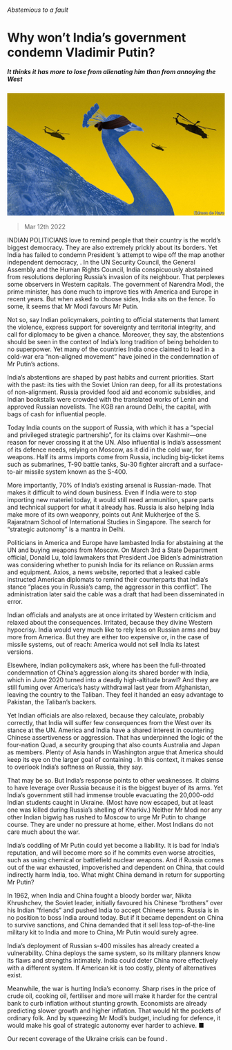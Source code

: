 ###### Abstemious to a fault

# Why won’t India’s government condemn Vladimir Putin? 

##### It thinks it has more to lose from alienating him than from annoying the West 

![image](images/20220312_asd001.jpg) 

> Mar 12th 2022 

INDIAN POLITICIANS love to remind people that their country is the world’s biggest democracy. They are also extremely prickly about its borders. Yet India has failed to condemn President ’s attempt to wipe off the map another independent democracy, . In the UN Security Council, the General Assembly and the Human Rights Council, India conspicuously abstained from resolutions deploring Russia’s invasion of its neighbour. That perplexes some observers in Western capitals. The government of Narendra Modi, the prime minister, has done much to improve ties with America and Europe in recent years. But when asked to choose sides, India sits on the fence. To some, it seems that Mr Modi favours Mr Putin.

Not so, say Indian policymakers, pointing to official statements that lament the violence, express support for sovereignty and territorial integrity, and call for diplomacy to be given a chance. Moreover, they say, the abstentions should be seen in the context of India’s long tradition of being beholden to no superpower. Yet many of the countries India once claimed to lead in a cold-war era “non-aligned movement” have joined in the condemnation of Mr Putin’s actions.


India’s abstentions are shaped by past habits and current priorities. Start with the past: its ties with the Soviet Union ran deep, for all its protestations of non-alignment. Russia provided food aid and economic subsidies, and Indian bookstalls were crowded with the translated works of Lenin and approved Russian novelists. The KGB ran around Delhi, the capital, with bags of cash for influential people.

Today India counts on the support of Russia, with which it has a “special and privileged strategic partnership”, for its claims over Kashmir—one reason for never crossing it at the UN. Also influential is India’s assessment of its defence needs, relying on Moscow, as it did in the cold war, for weapons. Half its arms imports come from Russia, including big-ticket items such as submarines, T-90 battle tanks, Su-30 fighter aircraft and a surface-to-air missile system known as the S-400.

More importantly, 70% of India’s existing arsenal is Russian-made. That makes it difficult to wind down business. Even if India were to stop importing new materiel today, it would still need ammunition, spare parts and technical support for what it already has. Russia is also helping India make more of its own weaponry, points out Anit Mukherjee of the S. Rajaratnam School of International Studies in Singapore. The search for “strategic autonomy” is a mantra in Delhi.

Politicians in America and Europe have lambasted India for abstaining at the UN and buying weapons from Moscow. On March 3rd a State Department official, Donald Lu, told lawmakers that President Joe Biden’s administration was considering whether to punish India for its reliance on Russian arms and equipment. Axios, a news website, reported that a leaked cable instructed American diplomats to remind their counterparts that India’s stance “places you in Russia’s camp, the aggressor in this conflict”. The administration later said the cable was a draft that had been disseminated in error.

Indian officials and analysts are at once irritated by Western criticism and relaxed about the consequences. Irritated, because they divine Western hypocrisy. India would very much like to rely less on Russian arms and buy more from America. But they are either too expensive or, in the case of missile systems, out of reach: America would not sell India its latest versions.

Elsewhere, Indian policymakers ask, where has been the full-throated condemnation of China’s aggression along its shared border with India, which in June 2020 turned into a deadly high-altitude brawl? And they are still fuming over America’s hasty withdrawal last year from Afghanistan, leaving the country to the Taliban. They feel it handed an easy advantage to Pakistan, the Taliban’s backers.

Yet Indian officials are also relaxed, because they calculate, probably correctly, that India will suffer few consequences from the West over its stance at the UN. America and India have a shared interest in countering Chinese assertiveness or aggression. That has underpinned the logic of the four-nation Quad, a security grouping that also counts Australia and Japan as members. Plenty of Asia hands in Washington argue that America should keep its eye on the larger goal of containing . In this context, it makes sense to overlook India’s softness on Russia, they say.

That may be so. But India’s response points to other weaknesses. It claims to have leverage over Russia because it is the biggest buyer of its arms. Yet India’s government still had immense trouble evacuating the 20,000-odd Indian students caught in Ukraine. (Most have now escaped, but at least one was killed during Russia’s shelling of Kharkiv.) Neither Mr Modi nor any other Indian bigwig has rushed to Moscow to urge Mr Putin to change course. They are under no pressure at home, either. Most Indians do not care much about the war.

India’s coddling of Mr Putin could yet become a liability. It is bad for India’s reputation, and will become more so if he commits even worse atrocities, such as using chemical or battlefield nuclear weapons. And if Russia comes out of the war exhausted, impoverished and dependent on China, that could indirectly harm India, too. What might China demand in return for supporting Mr Putin?

In 1962, when India and China fought a bloody border war, Nikita Khrushchev, the Soviet leader, initially favoured his Chinese “brothers” over his Indian “friends” and pushed India to accept Chinese terms. Russia is in no position to boss India around today. But if it became dependent on China to survive sanctions, and China demanded that it sell less top-of-the-line military kit to India and more to China, Mr Putin would surely agree.

India’s deployment of Russian s-400 missiles has already created a vulnerability. China deploys the same system, so its military planners know its flaws and strengths intimately. India could deter China more effectively with a different system. If American kit is too costly, plenty of alternatives exist.

Meanwhile, the war is hurting India’s economy. Sharp rises in the price of crude oil, cooking oil, fertiliser and more will make it harder for the central bank to curb inflation without stunting growth. Economists are already predicting slower growth and higher inflation. That would hit the pockets of ordinary folk. And by squeezing Mr Modi’s budget, including for defence, it would make his goal of strategic autonomy ever harder to achieve. ■

Our recent coverage of the Ukraine crisis can be found .

